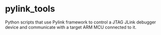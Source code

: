 # pylink_tools
Python scripts that use Pylink framework to control a JTAG JLink debugger device and communicate with a target ARM MCU connected to it.
